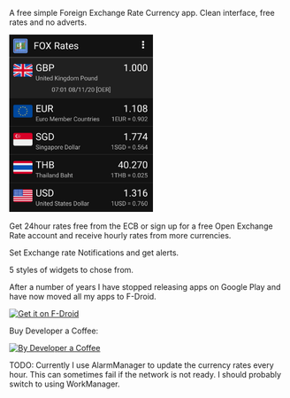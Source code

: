 A free simple Foreign Exchange Rate Currency app. Clean interface, free rates and no adverts.

<img src="https://github.com/StarGW-net/stargw-fx/blob/main/metadata/en-US/images/phoneScreenshots/01b.png?raw=true"
     alt="FX Rates"
     height="320">

Get 24hour rates free from the ECB or sign up for a free Open Exchange Rate account and receive hourly rates from more currencies.

Set Exchange rate Notifications and get alerts.

5 styles of widgets to chose from. 

After a number of years I have stopped releasing apps on Google Play and have now moved all my apps to F-Droid.

[<img src="https://fdroid.gitlab.io/artwork/badge/get-it-on.png"
     alt="Get it on F-Droid"
     height="80">](https://www.stargw.net/android/apks.html?net.stargw.fx)
    
Buy Developer a Coffee:
<br>

[<img src="https://www.stargw.net/android/karma/images/coffee-buy2.png"
     alt="By Developer a Coffee"
     height="120">](https://www.stargw.net/dosh/donate.html?android)
     
TODO: Currently I use AlarmManager to update the currency rates every hour. This can sometimes fail if the network is not ready. I should probably switch to using WorkManager.
